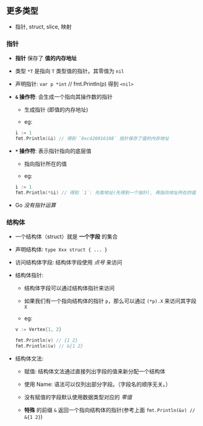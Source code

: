 ## 更多类型
* 指针, struct, slice, 映射


### 指针
* __指针__ 保存了 __值的内存地址__

* 类型 `*T` 是指向 `T` 类型值的指针。其零值为 `nil`

* 声明指针: `var p *int` // fmt.Println(p) 得到 `<nil>`

* __`&` 操作符__: 会生成一个指向其操作数的指针
    * 生成指针 (即值的内存地址)
    
    * eg:
    ```go
    i := 1
    fmt.Println(&i) // 得到 `0xc420016108` 指针保存了值的内存地址 
    ```

* __`*` 操作符__: 表示指针指向的底层值
    * 指向指针所在的值
    
    * eg:
    ```go
    i := 1
    fmt.Println(*&i) // 得到 `1`: 先取地址(先得到一个指针), 再指向地址所在的值
    ```

* Go _没有指针运算_


### 结构体
* 一个结构体（struct）就是 __一个字段__ 的集合

* 声明结构体: `type Xxx struct { ... }`

* 访问结构体字段: 结构体字段使用 _点号_ 来访问

* 结构体指针:
    * 结构体字段可以通过结构体指针来访问

    * 如果我们有一个指向结构体的指针 `p`，那么可以通过 `(*p).X` 来访问其字段 `X`

    * eg:
    ```go
    v := Vertex{1, 2}

	fmt.Println(v) // {1 2}
    fmt.Println(&v) // &{1 2}
    ```

* 结构体文法:
    * 赋值: 结构体文法通过直接列出字段的值来新分配一个结构体

    * 使用 Name: 语法可以仅列出部分字段。（字段名的顺序无关。）

    * 没有赋值的字段默认使用数据类型对应的 _零值_

    * __特殊__ 的前缀 `&` 返回一个指向结构体的指针(参考上面 `fmt.Println(&v) // &{1 2}`)

